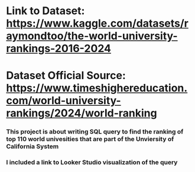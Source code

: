 # Link to Dataset: https://www.kaggle.com/datasets/raymondtoo/the-world-university-rankings-2016-2024
# Dataset Official Source: https://www.timeshighereducation.com/world-university-rankings/2024/world-ranking
### This project is about writing SQL query to find the ranking of top 110 world univesities that are part of the Unviersity of California System
### I included a link to Looker Studio visualization of the query
